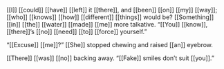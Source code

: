 [[I]] [[could]] [[have]] [[left]] it [[there]], and [[been]] [[on]] [[my]] [[way]]; [[who]] [[knows]] [[how]] [[different]] [[things]] would be? [[Something]] [[in]] [[the]] [[water]] [[made]] [[me]] more talkative. “[[You]] [[know]], [[there]]’s [[no]] [[need]] [[to]] [[force]] yourself.”

“[[Excuse]] [[me]]?” [[She]] stopped chewing and raised [[an]] eyebrow.

[[There]] [[was]] [[no]] backing away. “[[Fake]] smiles don’t suit [[you]].”